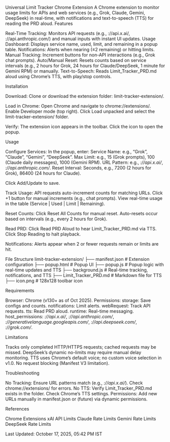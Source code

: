 Universal Limit Tracker Chrome Extension
A Chrome extension to monitor usage limits for APIs and web services (e.g., Grok, Claude, Gemini, DeepSeek) in real-time, with notifications and text-to-speech (TTS) for reading the PRD aloud.
Features

Real-Time Tracking: Monitors API requests (e.g., ://api.x.ai/, ://api.anthropic.com/) and manual inputs with instant UI updates.
Usage Dashboard: Displays service name, used, limit, and remaining in a popup table.
Notifications: Alerts when nearing (≤2 remaining) or hitting limits.
Manual Tracking: Increment buttons for non-API interactions (e.g., Grok chat prompts).
Auto/Manual Reset: Resets counts based on service intervals (e.g., 2 hours for Grok, 24 hours for Claude/DeepSeek, 1 minute for Gemini RPM) or manually.
Text-to-Speech: Reads Limit_Tracker_PRD.md aloud using Chrome’s TTS, with play/stop controls.

Installation

Download:
Clone or download the extension folder: limit-tracker-extension/.


Load in Chrome:
Open Chrome and navigate to chrome://extensions/.
Enable Developer mode (top right).
Click Load unpacked and select the limit-tracker-extension/ folder.


Verify:
The extension icon appears in the toolbar.
Click the icon to open the popup.



Usage

Configure Services:
In the popup, enter:
Service Name: e.g., “Grok”, “Claude”, “Gemini”, “DeepSeek”.
Max Limit: e.g., 15 (Grok prompts), 100 (Claude daily messages), 1000 (Gemini RPM).
URL Pattern: e.g., *://api.x.ai/*, *://api.anthropic.com/*.
Reset Interval: Seconds, e.g., 7200 (2 hours for Grok), 86400 (24 hours for Claude).


Click Add/Update to save.


Track Usage:
API requests auto-increment counts for matching URLs.
Click +1 button for manual increments (e.g., chat prompts).
View real-time usage in the table (Service | Used | Limit | Remaining).


Reset Counts:
Click Reset All Counts for manual reset.
Auto-resets occur based on intervals (e.g., every 2 hours for Grok).


Read PRD:
Click Read PRD Aloud to hear Limit_Tracker_PRD.md via TTS.
Click Stop Reading to halt playback.


Notifications:
Alerts appear when 2 or fewer requests remain or limits are hit.



File Structure
limit-tracker-extension/
├── manifest.json        # Extension configuration
├── popup.html           # Popup UI
├── popup.js            # Popup logic with real-time updates and TTS
├── background.js       # Real-time tracking, notifications, and TTS
├── Limit_Tracker_PRD.md # Markdown file for TTS
├── icon.png            # 128x128 toolbar icon

Requirements

Browser: Chrome (v130+ as of Oct 2025).
Permissions:
storage: Save configs and counts.
notifications: Limit alerts.
webRequest: Track API requests.
tts: Read PRD aloud.
runtime: Real-time messaging.
host_permissions: *://api.x.ai/*, *://api.anthropic.com/*, *://generativelanguage.googleapis.com/*, *://api.deepseek.com/*, *://grok.com/*.



Limitations

Tracks only completed HTTP/HTTPS requests; cached requests may be missed.
DeepSeek’s dynamic no-limits may require manual delay monitoring.
TTS uses Chrome’s default voice; no custom voice selection in v1.0.
No request blocking (Manifest V3 limitation).

Troubleshooting

No Tracking: Ensure URL patterns match (e.g., *://api.x.ai/*). Check chrome://extensions/ for errors.
No TTS: Verify Limit_Tracker_PRD.md exists in the folder. Check Chrome’s TTS settings.
Permissions: Add new URLs manually in manifest.json or (future) via dynamic permissions.

References

Chrome Extensions
xAI API Limits
Claude Rate Limits
Gemini Rate Limits
DeepSeek Rate Limits

Last Updated: October 17, 2025, 05:42 PM IST
